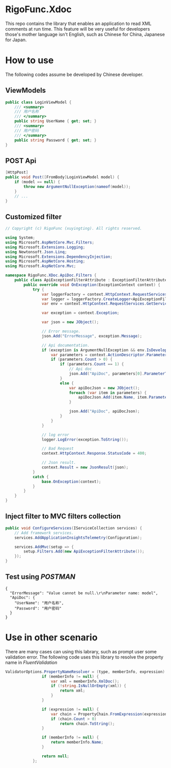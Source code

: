 # RigoFunc.Xdoc
This repo contains the library that enables an application to read XML comments at run time. This feature will be very useful for developers those's mother language isn't
English, such as Chinese for China, Japanese for Japan.

# How to use
The following codes assume be developed by Chinese developer.

## ViewModels
```C#
public class LoginViewModel {
    /// <summary>
    /// 用户名称
    /// </summary>
    public string UserName { get; set; }
    /// <summary>
    /// 用户密码
    /// </summary>
    public string Password { get; set; }
}  
```

## POST Api
```C#
[HttpPost]
public void Post([FromBody]LoginViewModel model) {
    if (model == null) {
        throw new ArgumentNullException(nameof(model));
    }
    // ...
}
```

## Customized filter
```C#
// Copyright (c) RigoFunc (xuyingting). All rights reserved.

using System;
using Microsoft.AspNetCore.Mvc.Filters;
using Microsoft.Extensions.Logging;
using Newtonsoft.Json.Linq;
using Microsoft.Extensions.DependencyInjection;
using Microsoft.AspNetCore.Hosting;
using Microsoft.AspNetCore.Mvc;

namespace RigoFunc.XDoc.ApiDoc.Filters {
    public class ApiExceptionFilterAttribute : ExceptionFilterAttribute {
        public override void OnException(ExceptionContext context) {
            try {
                var loggerFactory = context.HttpContext.RequestServices.GetService<ILoggerFactory>();
                var logger = loggerFactory.CreateLogger<ApiExceptionFilterAttribute>();
                var env = context.HttpContext.RequestServices.GetService<IHostingEnvironment>();

                var exception = context.Exception;

                var json = new JObject();

                // Error message.
                json.Add("ErrorMessage", exception.Message);

                // Api documentation.
                if (exception is ArgumentNullException && env.IsDevelopment()) {
                    var parameters = context.ActionDescriptor.Parameters;
                    if (parameters.Count > 0) {
                        if (parameters.Count == 1) {
                            // Api doc
                            json.Add("ApiDoc", parameters[0].ParameterType.GetXDoc());
                        }
                        else {
                            var apiDocJson = new JObject();
                            foreach (var item in parameters) {
                                apiDocJson.Add(item.Name, item.ParameterType.GetXDoc());
                            }

                            json.Add("ApiDoc", apiDocJson);
                        }
                    }
                }

                // log error
                logger.LogError(exception.ToString());

                // Bad Request
                context.HttpContext.Response.StatusCode = 400;

                // Json result.
                context.Result = new JsonResult(json);
            }
            catch {
                base.OnException(context);
            }
        }
    }
}
```

## Inject filter to MVC filters collection
```C#
public void ConfigureServices(IServiceCollection services) {
    // Add framework services.
    services.AddApplicationInsightsTelemetry(Configuration);

    services.AddMvc(setup => {
        setup.Filters.Add(new ApiExceptionFilterAttribute());
    });
}
```

## Test using *POSTMAN*
```
{
  "ErrorMessage": "Value cannot be null.\r\nParameter name: model",
  "ApiDoc": {
    "UserName": "用户名称",
    "Password": "用户密码"
  }
}
```

# Use in other scenario
There are many cases can using this labrary, such as prompt user some validation error. The following code uses this library to resolve the property name in 
*FluentValidation*

```C#
ValidatorOptions.PropertyNameResolver = (type, memberInfo, expression) => {
                if (memberInfo != null) {
                    var xml = memberInfo.XmlDoc();
                    if (!string.IsNullOrEmpty(xml)) {
                        return xml;
                    }
                }

                if (expression != null) {
                    var chain = PropertyChain.FromExpression(expression);
                    if (chain.Count > 0)
                        return chain.ToString();
                }

                if (memberInfo != null) {
                    return memberInfo.Name;
                }

                return null;
            };
```
